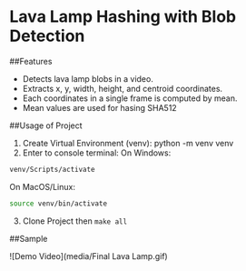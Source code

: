 # Lava Lamp Hashing with Blob Detection
##Features
- Detects lava lamp blobs in a video.
- Extracts x, y, width, height, and centroid coordinates.
- Each coordinates in a single frame is computed by mean.
- Mean values are used for hasing SHA512

##Usage of Project
1. Create Virtual Environment (venv): python -m venv venv
2. Enter to console terminal:
On Windows:
```sh
venv/Scripts/activate
```
On MacOS/Linux:
```sh
source venv/bin/activate
```
3. Clone Project then `make all`

##Sample

![Demo Video](media/Final Lava Lamp.gif)

